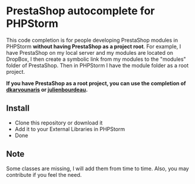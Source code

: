 # PrestaShop autocomplete for PHPStorm

This code completion is for people developing PrestaShop modules in PHPStorm **without having PrestaShop as a project root**.
For example, I have PrestaShop on my local server and my modules are located on DropBox, I then create a symbolic link from my modules to the "modules" folder of PrestaShop.
Then in PHPStorm I have the module folder as a root project.

**If you have PrestaShop as a root project, you can use the completion of [dkarvounaris](https://github.com/dkarvounaris/PHPStorm-CC-PrestaShop) or [julienbourdeau](https://github.com/julienbourdeau/PhpStorm-PrestaShop-Autocomplete).**

## Install

* Clone this repository or download it
* Add it to your External Libraries in PHPStorm
* Done

## Note

Some classes are missing, I will add them from time to time.
Also, you may contribute if you feel the need.